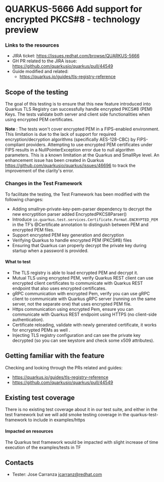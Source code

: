 # QUARKUS-5666 Add support for encrypted PKCS#8 - technology preview

### Links to the resources

- JIRA ticket: https://issues.redhat.com/browse/QUARKUS-5666
- GH PR related to the JIRA issue: https://github.com/quarkusio/quarkus/pull/44549
- Guide modified and related:
    * https://quarkus.io/guides/tls-registry-reference

## Scope of the testing
The goal of this testing is to ensure that this new feature introduced into Quarkus TLS Registry can successfully handle encrypted PKCS#8 (PEM) Keys.
The tests validate both server and client side functionalities when using encrypted PEM certificates.

**Note** : The tests won't cover encrypted PEM in a FIPS-enabled environment. This limitation is due to the lack of support for required encryption/decryption algorithms
(specifically AES-128-CBC) by FIPS-compliant providers.
Attempting to use encrypted PEM certificates under FIPS results in a NullPointerException error due to null algorithm parameters.
This is a known limitation at the Quarkus and SmallRye level. An enhancement issue has been created in Quarkus
https://github.com/quarkusio/quarkus/issues/46696 to track the improvement of the clarity's error. 

### Changes in the Test Framework

To facilitate the testing, the Test Framework has been modified with the following changes:
   * Adding smallrye-private-key-pem-parser dependency to decrypt the new encryptition parser added EncryptedPKCS8Parser()
   * Introduce `io.quarkus.test.services.Certificate.Format.ENCRYPTED_PEM` in the TF’s @Certificate annotation to distinguish between PEM and encrypted PEM files.  
   * Support encrypted PEM key generation and decryption
   * Verifying Quarkus to handle encrypted PEM (PKCS#8) files
   * Ensuring that Quarkus can properly decrypt the private key during startup when a password is provided.

#### What to test

- The TLS registry is able to load encrypted PEM and decrypt it. 
- Mutual TLS using encrypted PEM, verify Quarkus REST client can use encrypted client certificates to communicate with Quarkus REST endpoint that also uses encrypted certificates. 
- gRPC communication with encrypted Pem, verify you can use gRPC client to communicate with Quarkus gRPC server (running on the same server, not the separate one) that uses encrypted PEM file.
- Https communication using encrypted Pem,  ensure you can communicate with Quarkus REST endpoint using HTTPS (no client-side authentication).
- Certificate reloading, validate with newly generated certificate, it works for encrypted PEMs as well .
- Injecting TLS registry configuration and can see the private key decrypted (so you can see keystore and check some x509 attributes).

## Getting familiar with the feature

Checking and looking through the PRs related and guides:

* https://quarkus.io/guides/tls-registry-reference
* https://github.com/quarkusio/quarkus/pull/44549


## Existing test coverage
There is no existing test coverage about it in our test suite, and either in the test framework but 
we will add smoke testing coverage in the quarkus-test-framework to include in examples/https

#### Impacted on resources
The Quarkus test framework would be impacted with slight increase of time execution of the examples/tests in TF

## Contacts

* Tester: Jose Carranza <jcarranz@redhat.com>